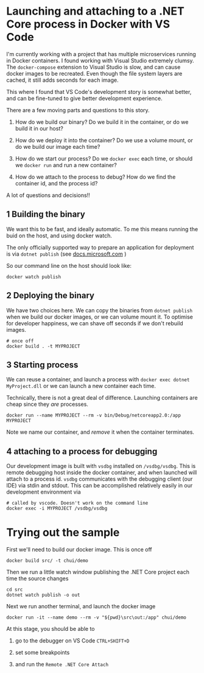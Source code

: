 # Launching and attaching to a .NET Core process in Docker with VS Code

I'm currently working with a project that has multiple microservices
running in Docker containers. I found working with Visual Studio extremely
clumsy. The `docker-compose` extension to Visual Studio is slow, and can
cause docker images to be recreated. Even though the file system layers are cached,
it still adds seconds for each image.

This where I found that VS Code's development story is somewhat better, and
can be fine-tuned to give better development experience.

There are a few moving parts and questions to this story.

1. How do we build our binary? Do we build it in the container, or do we build it in our host?

2. How do we deploy it into the container? Do we use a volume mount, or do we build our image each time?

3. How do we start our process? Do we `docker exec` each time, or should we `docker run` and run a new container?

4. How do we attach to the process to debug? How do we find the container id, and the process id?

A lot of questions and decisions!!

## 1 Building the binary

We want this to be fast, and ideally automatic. To me this means running the buid on the host,
and using docker watch.

The only officially supported way to prepare an application for deployment is via `dotnet publish` (see [docs.microsoft.com](https://docs.microsoft.com/en-us/dotnet/core/tools/dotnet-publish?tabs=netcore2x) )

So our command line on the host should look like:

    docker watch publish

## 2 Deploying the binary

We have two choices here. We can copy the binaries from `dotnet publish` when we build
our docker images, or we can volume mount it. To optimise for developer happiness, we can shave off seconds if we don't rebuild images.

    # once off
    docker build . -t MYPROJECT

## 3 Starting process

We can reuse a container, and launch a process with `docker exec dotnet MyProject.dll`
or we can launch a new container each time.

Technically, there is not a great deal of difference. Launching containers are cheap since they _are_ processes.

    docker run --name MYPROJECT --rm -v bin/Debug/netcoreapp2.0:/app MYPROJECT

Note we name our container, and _remove_ it when the container terminates.

## 4 attaching to a process for debugging

Our development image is built with `vsdbg` installed on `/vsdbg/vsdbg`. This is remote debugging host inside the docker container, and when launched will attach
to a process id.  `vsdbg` communicates with the debugging client (our IDE) via stdin and stdout. This can be accomplished relatively easily in our development environment via

    # called by vscode. Doesn't work on the command line
    docker exec -i MYPROJECT /vsdbg/vsdbg

# Trying out the sample

First we'll need to build our docker image. This is once off

    docker build src/ -t chui/demo

Then we run a little watch window publishing the .NET Core project
each time the source changes

    cd src
    dotnet watch publish -o out

Next we run another terminal, and launch the docker image

    docker run -it --name demo --rm -v "${pwd}\src\out:/app" chui/demo

At this stage, you should be able to

1. go to the debugger on VS Code `CTRL+SHIFT+D`

2. set some breakpoints

3. and run the `Remote .NET Core Attach`
